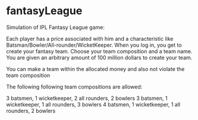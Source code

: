 # fantasyLeague

Simulation of IPL Fantasy League game:

Each player has a price associated with him and a characteristic like Batsman/Bowler/All-rounder/WicketKeeper. 
When you log in, you get to create your fantasy team. Choose your team composition and a team name. You are given an arbitrary amount of 100 million dollars to create your team.

You can make a team within the allocated money and also not violate the team composition 

The following following team compositions are allowed:

3 batsmen, 1 wicketkeeper, 2 all rounders, 2 bowlers
3 batsmen, 1 wicketkeeper, 1 all rounders, 3 bowlers
4 batsmen, 1 wicketkeeper, 1 all rounders, 2 bowlers


